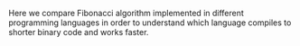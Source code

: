 Here we compare Fibonacci algorithm implemented in
different programming languages in order to understand
which language compiles to shorter binary code and 
works faster.
